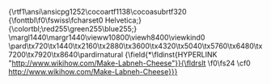 {\rtf1\ansi\ansicpg1252\cocoartf1138\cocoasubrtf320
{\fonttbl\f0\fswiss\fcharset0 Helvetica;}
{\colortbl;\red255\green255\blue255;}
\margl1440\margr1440\vieww10800\viewh8400\viewkind0
\pard\tx720\tx1440\tx2160\tx2880\tx3600\tx4320\tx5040\tx5760\tx6480\tx7200\tx7920\tx8640\pardirnatural
{\field{\*\fldinst{HYPERLINK "http://www.wikihow.com/Make-Labneh-Cheese"}}{\fldrslt 
\f0\fs24 \cf0 http://www.wikihow.com/Make-Labneh-Cheese}}}